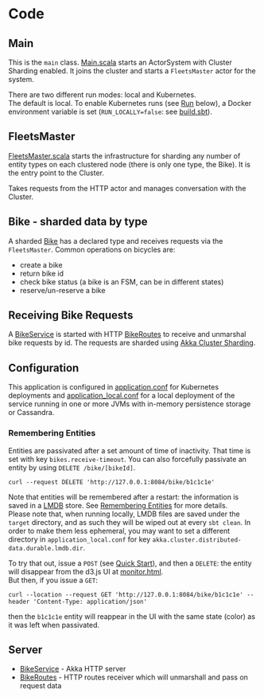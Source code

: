 # Code
## Main
This is the `main` class. [Main.scala](../src/main/scala/akka/sample/bikes/Main.scala)
starts an ActorSystem with Cluster Sharding enabled. It joins the cluster and starts a `FleetsMaster` actor for the system.

There are two different run modes: local and Kubernetes.  
The default is local. To enable Kubernetes runs (see [Run](../README.md#run) below), a Docker environment variable is set
(`RUN_LOCALLY=false`: see [build.sbt](../build.sbt)).

## FleetsMaster

[FleetsMaster.scala](../src/main/scala/akka/sample/bikes/FleetsMaster.scala) starts the infrastructure
for sharding any number of entity types on each clustered node (there is only one type, the Bike). It is the entry point to the Cluster.

Takes requests from the HTTP actor and manages conversation with the Cluster.

## Bike - sharded data by type

A sharded [Bike](../src/main/scala/akka/sample/bikes/Bike.scala) has a declared type and receives requests via the `FleetsMaster`.
Common operations on bicycles are:

* create a bike
* return bike id
* check bike status (a bike is an FSM, can be in different states)
* reserve/un-reserve a bike

## Receiving Bike Requests

A [BikeService](../src/main/scala/akka/sample/bikes/BikeService.scala) is started with
HTTP [BikeRoutes](../src/main/scala/akka/sample/bikes/BikeRoutes.scala)
to receive and unmarshal bike requests by id.
The requests are sharded using [Akka Cluster Sharding](http://doc.akka.io/docs/akka/current/scala/typed/cluster-sharding.html).

## Configuration

This application is configured in [application.conf](../src/main/resources/application.conf) for Kubernetes
deployments and [application_local.conf](../src/main/resources/application_local.conf) for a local deployment of the service
running in one or more JVMs with in-memory persistence storage or Cassandra.

### Remembering Entities
Entities are passivated after a set amount of time of inactivity. That time is set with key `bikes.receive-timeout`.
You can also forcefully passivate an entity by using `DELETE /bike/[bikeId]`.
```
curl --request DELETE 'http://127.0.0.1:8084/bike/b1c1c1e'
```
Note that entities will be remembered after a restart: the information is saved in a
[LMDB](https://symas.com/products/lightning-memory-mapped-database) store. See
[Remembering Entities](https://doc.akka.io/docs/akka/current/typed/cluster-sharding.html#remembering-entities) for more
details.  
Please note that, when running locally, LMDB files are saved under the `target` directory, and as such they
will be wiped out at every `sbt clean`. In order to make them less ephemeral, you may want to set a different directory
in `application_local.conf` for key `akka.cluster.distributed-data.durable.lmdb.dir`.

To try that out, issue a `POST` (see [Quick Start](../README.md#quick-start)), and then a `DELETE`:
the entity will disappear from the d3.js UI at [monitor.html](http://127.0.0.1:8084/monitor/monitor.html).  
But then, if you issue a `GET`:
```
curl --location --request GET 'http://127.0.0.1:8084/bike/b1c1c1e' --header 'Content-Type: application/json'
```
then the `b1c1c1e` entity will reappear in the UI with the same state (color) as it was left when passivated.

## Server

* [BikeService](../src/main/scala/akka/sample/bikes/BikeService.scala) - Akka HTTP server
* [BikeRoutes](../src/main/scala/akka/sample/bikes/BikeRoutes.scala)  - HTTP routes receiver which will unmarshall and pass on request data
